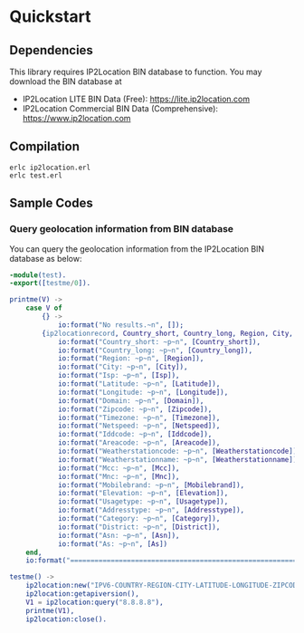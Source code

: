 # Quickstart

## Dependencies

This library requires IP2Location BIN database to function. You may
download the BIN database at

-   IP2Location LITE BIN Data (Free): <https://lite.ip2location.com>
-   IP2Location Commercial BIN Data (Comprehensive):
    <https://www.ip2location.com>

## Compilation

```
erlc ip2location.erl
erlc test.erl
```

## Sample Codes

### Query geolocation information from BIN database

You can query the geolocation information from the IP2Location BIN database as below:

```erlang
-module(test).
-export([testme/0]).

printme(V) ->
	case V of
		{} ->
			io:format("No results.~n", []);
		{ip2locationrecord, Country_short, Country_long, Region, City, Isp, Latitude, Longitude, Domain, Zipcode, Timezone, Netspeed, Iddcode, Areacode, Weatherstationcode, Weatherstationname, Mcc, Mnc, Mobilebrand, Elevation, Usagetype, Addresstype, Category, District, Asn, As} ->
			io:format("Country_short: ~p~n", [Country_short]),
			io:format("Country_long: ~p~n", [Country_long]),
			io:format("Region: ~p~n", [Region]),
			io:format("City: ~p~n", [City]),
			io:format("Isp: ~p~n", [Isp]),
			io:format("Latitude: ~p~n", [Latitude]),
			io:format("Longitude: ~p~n", [Longitude]),
			io:format("Domain: ~p~n", [Domain]),
			io:format("Zipcode: ~p~n", [Zipcode]),
			io:format("Timezone: ~p~n", [Timezone]),
			io:format("Netspeed: ~p~n", [Netspeed]),
			io:format("Iddcode: ~p~n", [Iddcode]),
			io:format("Areacode: ~p~n", [Areacode]),
			io:format("Weatherstationcode: ~p~n", [Weatherstationcode]),
			io:format("Weatherstationname: ~p~n", [Weatherstationname]),
			io:format("Mcc: ~p~n", [Mcc]),
			io:format("Mnc: ~p~n", [Mnc]),
			io:format("Mobilebrand: ~p~n", [Mobilebrand]),
			io:format("Elevation: ~p~n", [Elevation]),
			io:format("Usagetype: ~p~n", [Usagetype]),
			io:format("Addresstype: ~p~n", [Addresstype]),
			io:format("Category: ~p~n", [Category]),
			io:format("District: ~p~n", [District]),
			io:format("Asn: ~p~n", [Asn]),
			io:format("As: ~p~n", [As])
	end,
	io:format("===================================================================~n", []).

testme() ->
	ip2location:new("IPV6-COUNTRY-REGION-CITY-LATITUDE-LONGITUDE-ZIPCODE-TIMEZONE-ISP-DOMAIN-NETSPEED-AREACODE-WEATHER-MOBILE-ELEVATION-USAGETYPE-ADDRESSTYPE-CATEGORY-DISTRICT-ASN.BIN"),
	ip2location:getapiversion(),
	V1 = ip2location:query("8.8.8.8"),
	printme(V1),
	ip2location:close().
```
